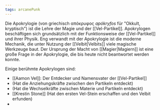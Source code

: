 ```yaml
---
tags: arcanePunk
---
```

 
Die Apokrylogie (von griechisch απόκρυφος *apókryfos* für "Okkult, kryptisch") ist die Lehre der Magie und der [[Vel-Partikel]]. Apokrylogen beschäftigen sich grundsätzlich mit der Funktionsweise der [[Vel-Partikel]] und ihrer Physik. Eng verwandt mit der Apokrylogie ist die moderne Mechanik, die unter Nutzung der [[Velbit|Velbits]] viele magische Werkzeuge baut. 
Der Ursprung der Macht von [[Magier|Magiern]] ist eine große Frage in der Apokrylogie, die bis heute nicht beantwortet werden konnte.

Einige berühmte Apokrylogen sind:
 - [[Aamon Vel]]: Der Entdecker und Namensvater der [[Vel-Partikel]]
 - (Hat die Anziehungskräfte zwischen den Partikeln entdeckt)
 - (Hat die Wechselkräfte zwischen Materie und Partikeln entdeckt)
 - [[Krestin Stone]] (Hat den ersten Vel-Stein erschaffen und den Velbit erfunden)
 - 